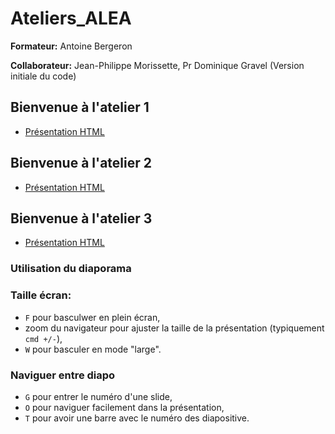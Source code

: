 # Ateliers_ALEA

**Formateur:** Antoine Bergeron

**Collaborateur:** Jean-Philippe Morissette, Pr Dominique Gravel (Version initiale du code)

## Bienvenue à l'atelier 1

- [Présentation HTML](https://ALEA-UdeS.github.io/Atelier-R/Atelier_1A)

## Bienvenue à l'atelier 2

- [Présentation HTML](https://ALEA-UdeS.github.io/Atelier-R/Atelier_1B)

## Bienvenue à l'atelier 3

- [Présentation HTML](https://ALEA-UdeS.github.io/Atelier-R/Atelier_2)


### Utilisation du diaporama

### Taille écran:

  - `F` pour basculwer en plein écran,
  - zoom du navigateur pour ajuster la taille de la présentation (typiquement `cmd +/-`),
  - `W` pour basculer en mode "large".

### Naviguer entre diapo

  - `G` pour entrer le numéro d'une slide,
  - `O` pour naviguer facilement dans la présentation,
  - `T` pour avoir une barre avec le numéro des diapositive.
